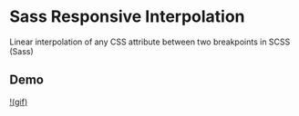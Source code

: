 # Sass Responsive Interpolation
Linear interpolation of any CSS attribute between two breakpoints in SCSS (Sass)

## Demo
[!(gif)](https://joehinkle.io/responsiveinterpolationdemo)